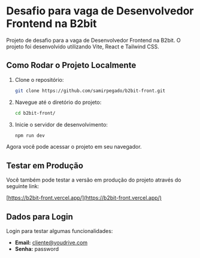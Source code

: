 # Desafio para vaga de Desenvolvedor Frontend na B2bit

Projeto de desafio para a vaga de Desenvolvedor Frontend na B2bit. O projeto foi desenvolvido utilizando Vite, React e Tailwind CSS.

## Como Rodar o Projeto Localmente

1. Clone o repositório:

    ```bash
    git clone https://github.com/samirpegado/b2bit-front.git
    ```

2. Navegue até o diretório do projeto:

    ```bash
    cd b2bit-front/
    ```

3. Inicie o servidor de desenvolvimento:

    ```bash
    npm run dev
    ```

Agora você pode acessar o projeto em seu navegador.

## Testar em Produção

Você também pode testar a versão em produção do projeto através do seguinte link:

[https://b2bit-front.vercel.app/](https://b2bit-front.vercel.app/)

## Dados para Login

Login para testar algumas funcionalidades:

- **Email:** cliente@youdrive.com
- **Senha:** password 